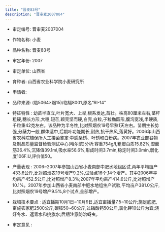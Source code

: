 ```yaml
---
title: "晋麦83号"
description: "晋审麦2007004"
---
```

* 审定编号:  晋审麦2007004

*  作物名称:  小麦

*  品种名称:  晋麦83号

*  审定年份:  2007

*  审定单位:  山西省

* 育种者:  山西省农业科学院小麦研究所

*  申请者:  

*  品种来源:  (临5064×烟15)/临辐8001,原名“RI-14”

*  特征特性 : 
幼苗半直立,叶片宽大、上举,根系发达,苗壮。株高80厘米左右,茎秆粗硬,穗长方形,大穗,短芒,颖壳坚而硬,白壳,白粒,子粒椭圆形,腹沟宽浅,半硬质,千粒重42克左右。该品种为半冬性,比对照烟农19号早熟1天左右。苗期生长势强,分蘖力一般,群体适中,后期叶功能期长,耐热,抗干热风,落黄好。2006年山西省农科院植保所人工接菌鉴定:中感条锈、叶锈和白粉病。2007年农业部谷物及制品质量监督检验测试中心(哈尔滨)分析:容重754g/l,粗蛋白质15.82%,湿面筋36.4%,沉降值39.1ml,吸水率56.6%,形成时间3.7min,稳定时间3.0min,弱化度106F.U,评价值50。
 
*  产量表现 : 
2006~2007年参加山西省小麦南部中肥水地组区试,两年平均亩产433.6公斤,比对照烟农19号增产9.2%,试验点16个,14个增产。其中2006年平均亩产452.5公斤,比对照增产8.3%;2007年平均亩产414.6公斤,比对照增产10.1%。2007年参加山西省小麦南部中肥水地组生产试验,平均亩产381.0公斤,比对照烟农19号增产9.5%,8个试点,全部增产。

*  栽培技术要点 : 
适宜播期10月1日~10月9日,适宜亩播量7.5~10公斤;施足底肥,亩施农家肥2500公斤,碳铵50~60公斤,过磷酸钙50公斤,氯化钾10公斤为宜;浇好冬水、返青水和挑旗水;后期注意防治蚜虫。

*  审定意见 : 

